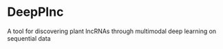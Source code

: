 # DeepPlnc
A tool for discovering plant lncRNAs through multimodal deep learning on sequential data
